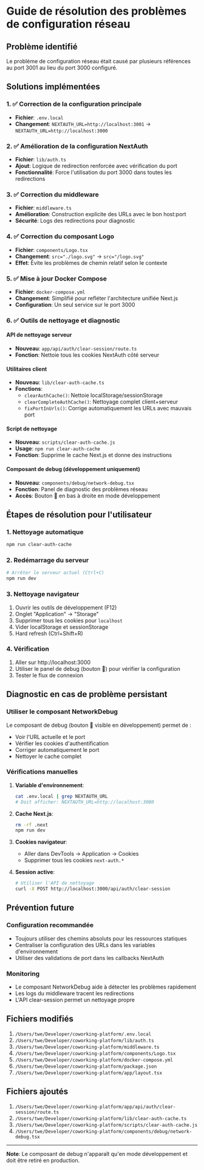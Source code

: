 # Guide de résolution des problèmes de configuration réseau

## Problème identifié

Le problème de configuration réseau était causé par plusieurs références au port 3001 au lieu du port 3000 configuré.

## Solutions implémentées

### 1. ✅ Correction de la configuration principale
- **Fichier**: `.env.local`
- **Changement**: `NEXTAUTH_URL=http://localhost:3001` → `NEXTAUTH_URL=http://localhost:3000`

### 2. ✅ Amélioration de la configuration NextAuth
- **Fichier**: `lib/auth.ts`
- **Ajout**: Logique de redirection renforcée avec vérification du port
- **Fonctionnalité**: Force l'utilisation du port 3000 dans toutes les redirections

### 3. ✅ Correction du middleware
- **Fichier**: `middleware.ts`
- **Amélioration**: Construction explicite des URLs avec le bon host:port
- **Sécurité**: Logs des redirections pour diagnostic

### 4. ✅ Correction du composant Logo
- **Fichier**: `components/Logo.tsx`
- **Changement**: `src="./logo.svg"` → `src="/logo.svg"`
- **Effet**: Évite les problèmes de chemin relatif selon le contexte

### 5. ✅ Mise à jour Docker Compose
- **Fichier**: `docker-compose.yml`
- **Changement**: Simplifié pour refléter l'architecture unifiée Next.js
- **Configuration**: Un seul service sur le port 3000

### 6. ✅ Outils de nettoyage et diagnostic

#### API de nettoyage serveur
- **Nouveau**: `app/api/auth/clear-session/route.ts`
- **Fonction**: Nettoie tous les cookies NextAuth côté serveur

#### Utilitaires client
- **Nouveau**: `lib/clear-auth-cache.ts`
- **Fonctions**: 
  - `clearAuthCache()`: Nettoie localStorage/sessionStorage
  - `clearCompleteAuthCache()`: Nettoyage complet client+serveur
  - `fixPortInUrls()`: Corrige automatiquement les URLs avec mauvais port

#### Script de nettoyage
- **Nouveau**: `scripts/clear-auth-cache.js`
- **Usage**: `npm run clear-auth-cache`
- **Fonction**: Supprime le cache Next.js et donne des instructions

#### Composant de debug (développement uniquement)
- **Nouveau**: `components/debug/network-debug.tsx`
- **Fonction**: Panel de diagnostic des problèmes réseau
- **Accès**: Bouton 🔧 en bas à droite en mode développement

## Étapes de résolution pour l'utilisateur

### 1. Nettoyage automatique
```bash
npm run clear-auth-cache
```

### 2. Redémarrage du serveur
```bash
# Arrêter le serveur actuel (Ctrl+C)
npm run dev
```

### 3. Nettoyage navigateur
1. Ouvrir les outils de développement (F12)
2. Onglet "Application" → "Storage"
3. Supprimer tous les cookies pour `localhost`
4. Vider localStorage et sessionStorage
5. Hard refresh (Ctrl+Shift+R)

### 4. Vérification
1. Aller sur http://localhost:3000
2. Utiliser le panel de debug (bouton 🔧) pour vérifier la configuration
3. Tester le flux de connexion

## Diagnostic en cas de problème persistant

### Utiliser le composant NetworkDebug
Le composant de debug (bouton 🔧 visible en développement) permet de :
- Voir l'URL actuelle et le port
- Vérifier les cookies d'authentification
- Corriger automatiquement le port
- Nettoyer le cache complet

### Vérifications manuelles

1. **Variable d'environnement**:
   ```bash
   cat .env.local | grep NEXTAUTH_URL
   # Doit afficher: NEXTAUTH_URL=http://localhost:3000
   ```

2. **Cache Next.js**:
   ```bash
   rm -rf .next
   npm run dev
   ```

3. **Cookies navigateur**:
   - Aller dans DevTools → Application → Cookies
   - Supprimer tous les cookies `next-auth.*`

4. **Session active**:
   ```bash
   # Utiliser l'API de nettoyage
   curl -X POST http://localhost:3000/api/auth/clear-session
   ```

## Prévention future

### Configuration recommandée
- Toujours utiliser des chemins absoluts pour les ressources statiques
- Centraliser la configuration des URLs dans les variables d'environnement
- Utiliser des validations de port dans les callbacks NextAuth

### Monitoring
- Le composant NetworkDebug aide à détecter les problèmes rapidement
- Les logs du middleware tracent les redirections
- L'API clear-session permet un nettoyage propre

## Fichiers modifiés

1. `/Users/twe/Developer/coworking-platform/.env.local`
2. `/Users/twe/Developer/coworking-platform/lib/auth.ts`
3. `/Users/twe/Developer/coworking-platform/middleware.ts`
4. `/Users/twe/Developer/coworking-platform/components/Logo.tsx`
5. `/Users/twe/Developer/coworking-platform/docker-compose.yml`
6. `/Users/twe/Developer/coworking-platform/package.json`
7. `/Users/twe/Developer/coworking-platform/app/layout.tsx`

## Fichiers ajoutés

1. `/Users/twe/Developer/coworking-platform/app/api/auth/clear-session/route.ts`
2. `/Users/twe/Developer/coworking-platform/lib/clear-auth-cache.ts`
3. `/Users/twe/Developer/coworking-platform/scripts/clear-auth-cache.js`
4. `/Users/twe/Developer/coworking-platform/components/debug/network-debug.tsx`

---

**Note**: Le composant de debug n'apparaît qu'en mode développement et doit être retiré en production.